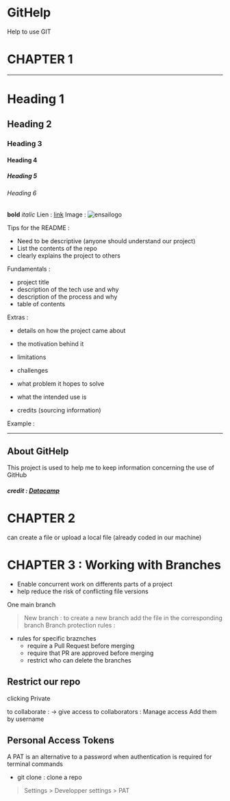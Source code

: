 # GitHelp
Help to use GIT 

# CHAPTER 1
______________________________
# Heading 1
## Heading 2
### Heading 3
#### Heading 4
##### Heading 5
###### Heading 6

**bold**
*italic*
Lien : 
[link](https://campus.datacamp.com/courses/github-concepts/working-with-repos?ex=1)
Image : 
![ensailogo](https://github.com/valentine-berthier/githelp/assets/143814363/491c0c89-8438-4793-9298-3276827b2a5f)


Tips for the README : 
- Need to be descriptive (anyone should understand our project)
- List the contents of the repo
- clearly explains the project to others

Fundamentals : 
- project title
- description of the tech use and why
- description of the process and why
- table of contents

Extras : 
- details on how the project came about
- the motivation behind it
- limitations
- challenges
- what problem it hopes to solve
- what the intended use is

- credits (sourcing information)

Example : 
______________________________

## About GitHelp
This project is used to help me to keep information concerning the use of GitHub

##### credit : [Datacamp](https://campus.datacamp.com/courses/github-concepts/working-with-repos?ex=1)


# CHAPTER 2

can create a file 
or 
upload a local file (already coded in our machine)

# CHAPTER 3 : Working with Branches
- Enable concurrent work on differents parts of a project
- help reduce the risk of conflicting file versions

One main branch 

> New branch : to create a new branch
add the file in the corresponding branch
> Branch protection rules :
  - rules for specific braznches
      - require a Pull Request before merging
      - require that PR are approved before merging
      - restrict who can delete the branches

## Restrict our repo
clicking Private

to collaborate : 
-> give access to collaborators : Manage access 
Add them by username

## Personal Access Tokens
A PAT is an alternative to a password when authentication is required for terminal commands

- git clone : clone a repo

> Settings > Developper settings > PAT


